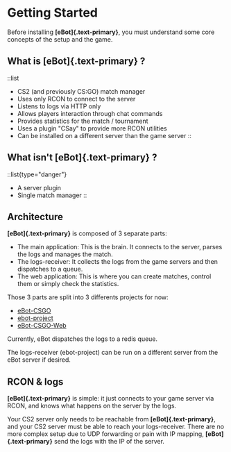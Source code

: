 # Getting Started

Before installing **[eBot]{.text-primary}**, you must understand some core concepts of the setup and the game.

## What is **[eBot]{.text-primary}** ?

::list
- CS2 (and previously CS:GO) match manager
- Uses only RCON to connect to the server
- Listens to logs via HTTP only
- Allows players interaction through chat commands
- Provides statistics for the match / tournament
- Uses a plugin "CSay" to provide more RCON utilities
- Can be installed on a different server than the game server
::


## What isn't **[eBot]{.text-primary}** ?

::list{type="danger"}
- A server plugin
- Single match manager
::

## Architecture

**[eBot]{.text-primary}** is composed of 3 separate parts:

- The main application: This is the brain. It connects to the server, parses the logs and manages the match.
- The logs-receiver: It collects the logs from the game servers and then dispatches to a queue.
- The web application: This is where you can create matches, control them or simply check the statistics.

Those 3 parts are split into 3 differents projects for now:

- [eBot-CSGO](https://github.com/deStrO/eBot-CSGO)
- [ebot-project](https://github.com/deStrO/ebot-project)
- [eBot-CSGO-Web](https://github.com/deStrO/eBot-CSGO-Web)

Currently, eBot dispatches the logs to a redis queue.

The logs-receiver (ebot-project) can be run on a different server from the eBot server if desired.

## RCON & logs

**[eBot]{.text-primary}** is simple: it just connects to your game server via RCON, and knows what happens on the server by the logs.

Your CS2 server only needs to be reachable from **[eBot]{.text-primary}**, and your CS2 server must be able to reach your logs-receiver. 
There are no more complex setup due to UDP forwarding or pain with IP mapping, **[eBot]{.text-primary}** send the logs with the IP of the server.
